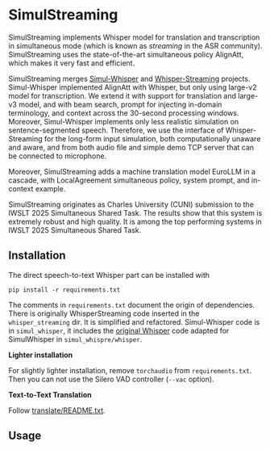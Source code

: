 # SimulStreaming

SimulStreaming implements Whisper model for translation and transcription in
simultaneous mode (which is known as *streaming* in the ASR community).
SimulStreaming uses the state-of-the-art simultaneous policy AlignAtt, which
makes it very fast and efficient.

SimulStreaming merges [Simul-Whisper](https://github.com/backspacetg/simul_whisper/) and [Whisper-Streaming](https://github.com/ufal/whisper_streaming) projects.
Simul-Whisper implemented AlignAtt with Whisper, but only using large-v2 model
for transcription. We extend it with support for translation and large-v3 model, and with beam search, prompt for injecting in-domain
terminology, and context across the 30-second processing windows. Moreover,
Simul-Whisper implements only less realistic simulation on sentence-segmented
speech. Therefore, we use the interface of Whisper-Streaming for the long-form input
simulation, both computationally unaware and aware, and from both audio file and
simple demo TCP server that can be connected to microphone.

Moreover, SimulStreaming adds a machine translation model EuroLLM in a cascade, with LocalAgreement simultaneous policy, system
prompt, and in-context example.

SimulStreaming originates as Charles University (CUNI) submission to the IWSLT
2025 Simultaneous Shared Task. The results show that this system is extremely robust
and high quality. It is among the top performing systems in IWSLT 2025
Simultaneous Shared Task.

## Installation

The direct speech-to-text Whisper part can be installed with

```
pip install -r requirements.txt
```

The comments in `requirements.txt` document the origin of dependencies. There is originally WhisperStreaming code inserted in the `whisper_streaming` dir. It is simplified and refactored.
Simul-Whisper code is in `simul_whisper`, it includes the [original Whisper](https://github.com/openai/whisper) code adapted for SimulWhisper in `simul_whispre/whisper`.

**Lighter installation**

For slightly lighter installation,  remove `torchaudio` from `requirements.txt`. Then you can not use the Silero VAD controller (`--vac` option).

**Text-to-Text Translation**

Follow [translate/README.txt](translate/README.txt).

## Usage 

